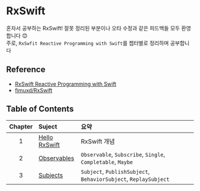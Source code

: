 # RxSwift
혼자서 공부하는 RxSwift! 잘못 정리된 부분이나 오타 수정과 같은 피드백들 모두 환영합니다 😊
<br/>주로, `RxSwfit Reactive Programming with Swift`를 쳅터별로 정리하며 공부합니다


## Reference
- [RxSwift Reactive Programming with Swift](https://store.raywenderlich.com/products/rxswift)
- [fimuxd/RxSwift](https://github.com/fimuxd/RxSwift)

## Table of Contents
| Chapter | Suject | 요약 |
| :---: | :---------------- | :---------------- |
| 1 | [Hello RxSwift](https://github.com/neptune0689/RxSwift/blob/master/RxSwift-Reactive_Programming_with_Swift/Chatper1-HelloRxSwift/Chapter1-HelloRxSwfit.md) | RxSwift 개념 |
| 2 | [Observables](https://github.com/neptune0689/RxSwift/blob/master/RxSwift-Reactive_Programming_with_Swift/Chapter2-Observables/Chapter2-Observables.md) | `Observable`, `Subscribe`, `Single`, `Completable`, `Maybe` |
| 3 | [Subjects](https://github.com/neptune0689/RxSwift/blob/master/RxSwift-Reactive_Programming_with_Swift/Chapter3-Subjects/Chapter3-Subjects.md) | `Subject`, `PublishSubject`, `BehaviorSubject`, `ReplaySubject` |
